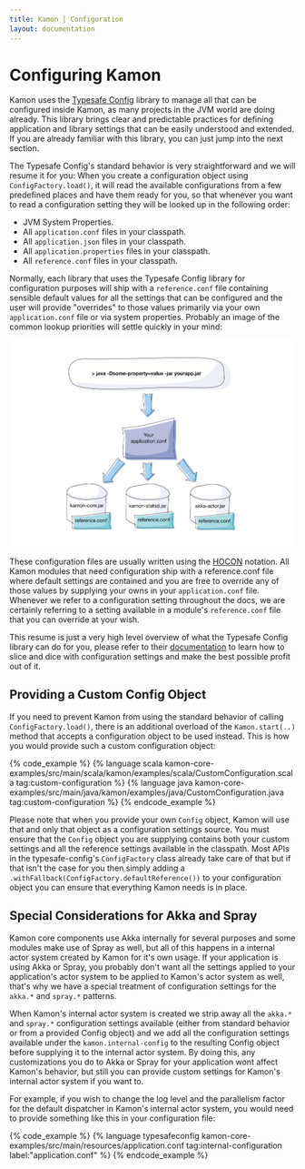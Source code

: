```yaml
---
title: Kamon | Configuration
layout: documentation
---
```


Configuring Kamon
=================

Kamon uses the [Typesafe Config] library to manage all that can be configured inside Kamon, as many projects in the JVM
world are doing already. This library brings clear and predictable practices for defining application and library
settings that can be easily understood and extended. If you are already familiar with this library, you can just jump
into the next section.

The Typesafe Config's standard behavior is very straightforward and we will resume it for you: When you create a
configuration object using `ConfigFactory.load()`, it will read the available configurations from a few predefined
places and have them ready for you, so that whenever you want to read a configuration setting they will be looked up
in the following order:

- JVM System Properties.
- All `application.conf` files in your classpath.
- All `application.json` files in your classpath.
- All `application.properties` files in your classpath.
- All `reference.conf` files in your classpath.

Normally, each library that uses the Typesafe Config library for configuration purposes will ship with a
`reference.conf` file containing sensible default values for all the settings that can be configured and the user will
provide "overrides" to those values primarily via your own `application.conf` file or via system properties. Probably an
image of the common lookup priorities will settle quickly in your mind:

<img class="img-fluid" src="/assets/img/diagrams/typesafe-config-overview.png">

These configuration files are usually written using the [HOCON] notation. All Kamon modules that need configuration ship
with a reference.conf file where default settings are contained and you are free to override any of those values by
supplying your owns in your `application.conf` file. Whenever we refer to a configuration setting throughout the docs,
we are certainly referring to a setting available in a module's `reference.conf` file that you can override at your
wish.

This resume is just a very high level overview of what the Typesafe Config library can do for you, please refer to their
[documentation] to learn how to slice and dice with configuration settings and make the best possible profit out of it.



Providing a Custom Config Object
--------------------------------

If you need to prevent Kamon from using the standard behavior of calling `ConfigFactory.load()`, there is an additional
overload of the `Kamon.start(..)` method that accepts a configuration object to be used instead. This is how you would
provide such a custom configuration object:

{% code_example %}
{%   language scala kamon-core-examples/src/main/scala/kamon/examples/scala/CustomConfiguration.scala tag:custom-configuration %}
{%   language java kamon-core-examples/src/main/java/kamon/examples/java/CustomConfiguration.java tag:custom-configuration %}
{% endcode_example %}

Please note that when you provide your own `Config` object, Kamon will use that and only that object as a configuration
settings source. You must ensure that the `Config` object you are supplying contains both your custom settings and all
the reference settings available in the classpath. Most APIs in the typesafe-config's `ConfigFactory` class already take
care of that but if that isn't the case for you then simply adding a `.withFallback(ConfigFactory.defaultReference())`
to your configuration object you can ensure that everything Kamon needs is in place.


Special Considerations for Akka and Spray
-----------------------------------------

Kamon core components use Akka internally for several purposes and some modules make use of Spray as well, but all of
this happens in a internal actor system created by Kamon for it's own usage. If your application is using Akka or Spray,
you probably don't want all the settings applied to your application's actor system to be applied to Kamon's actor
system as well, that's why we have a special treatment of configuration settings for the `akka.*` and `spray.*`
patterns.

When Kamon's internal actor system is created we strip away all the `akka.*` and `spray.*` configuration settings
available (either from standard behavior or from a provided Config object) and we add all the configuration settings
available under the `kamon.internal-config` to the resulting Config object before supplying it to the internal actor
system. By doing this, any customizations you do to Akka or Spray for your application wont affect Kamon's behavior, but
still you can provide custom settings for Kamon's internal actor system if you want to.

For example, if you wish to change the log level and the parallelism factor for the default dispatcher in Kamon's internal
actor system, you would need to provide something like this in your configuration file:

{% code_example %}
{%   language typesafeconfig kamon-core-examples/src/main/resources/application.conf tag:internal-configuration label:"application.conf" %}
{% endcode_example %}

[Typesafe Config]: https://github.com/typesafehub/config
[documentation]: https://github.com/typesafehub/config
[HOCON]: https://github.com/typesafehub/config/blob/master/HOCON.md

